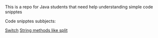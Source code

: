 This is a repo for Java students that need help understanding simple code snipptes


Code snipptes subbjects:

[Switch](https://www.w3schools.com/java/java_switch.asp)
[String methods like split](https://www.w3schools.com/java/java_ref_string.asp)
